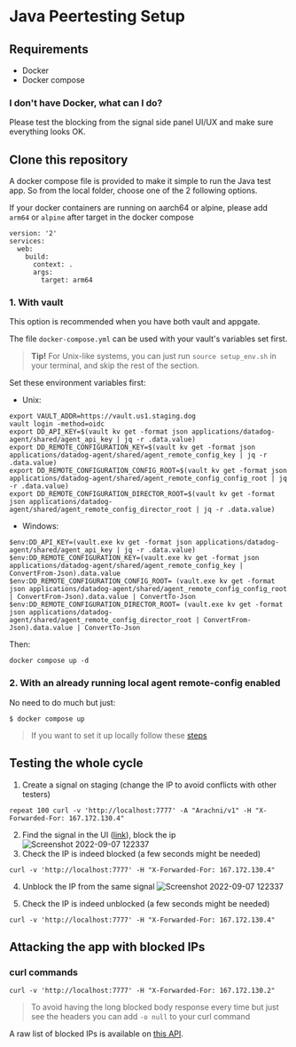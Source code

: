 # Java Peertesting Setup

## Requirements

- Docker
- Docker compose

### I don't have Docker, what can I do?

Please test the blocking from the signal side panel UI/UX and make sure everything looks OK.

## Clone this repository
A docker compose file is provided to make it simple to run the Java test app. So from the local folder, choose one of the 2 following options.

If your docker containers are running on aarch64 or alpine, please add `arm64` or `alpine` after target in the docker compose
```code
version: '2'
services:
  web:
    build:
      context: .
      args:
        target: arm64
```

### 1. With vault

This option is recommended when you have both vault and appgate.

The file `docker-compose.yml` can be used with your vault's variables set first.

> **Tip!** For Unix-like systems, you can just run `source setup_env.sh` in your terminal, and skip the rest of the section.

Set these environment variables first:
- Unix:
```console
export VAULT_ADDR=https://vault.us1.staging.dog
vault login -method=oidc
export DD_API_KEY=$(vault kv get -format json applications/datadog-agent/shared/agent_api_key | jq -r .data.value)
export DD_REMOTE_CONFIGURATION_KEY=$(vault kv get -format json applications/datadog-agent/shared/agent_remote_config_key | jq -r .data.value)
export DD_REMOTE_CONFIGURATION_CONFIG_ROOT=$(vault kv get -format json applications/datadog-agent/shared/agent_remote_config_config_root | jq -r .data.value)
export DD_REMOTE_CONFIGURATION_DIRECTOR_ROOT=$(vault kv get -format json applications/datadog-agent/shared/agent_remote_config_director_root | jq -r .data.value)
```
- Windows:
```console
$env:DD_API_KEY=(vault.exe kv get -format json applications/datadog-agent/shared/agent_api_key | jq -r .data.value)
$env:DD_REMOTE_CONFIGURATION_KEY=(vault.exe kv get -format json applications/datadog-agent/shared/agent_remote_config_key | ConvertFrom-Json).data.value
$env:DD_REMOTE_CONFIGURATION_CONFIG_ROOT= (vault.exe kv get -format json applications/datadog-agent/shared/agent_remote_config_config_root | ConvertFrom-Json).data.value | ConvertTo-Json
$env:DD_REMOTE_CONFIGURATION_DIRECTOR_ROOT= (vault.exe kv get -format json applications/datadog-agent/shared/agent_remote_config_director_root | ConvertFrom-Json).data.value | ConvertTo-Json
```

Then:

```console
docker compose up -d
```

### 2. With an already running local agent remote-config enabled

No need to do much but just:

```console
$ docker compose up
```

> If you want to set it up locally follow these [steps](https://datadoghq.atlassian.net/wiki/spaces/RC/pages/2507146289/Getting+Started#Prerequisite%3A-Local-agent-setup)


## Testing the whole cycle

1. Create a signal on staging (change the IP to avoid conflicts with other testers)
```console
repeat 100 curl -v 'http://localhost:7777' -A "Arachni/v1" -H "X-Forwarded-For: 167.172.130.4"
```
2. Find the signal in the UI ([link](https://dd.datad0g.com/security?query=%40workflow.rule.type%3A%22Application%20Security%22&column=time&order=desc&product=appsec&view=signal)), block the ip
![Screenshot 2022-09-07 122337](https://user-images.githubusercontent.com/8353486/188855593-852682dc-edf8-427b-8044-2192881c9708.png)
3. Check the IP is indeed blocked (a few seconds might be needed)
```console
curl -v 'http://localhost:7777' -H "X-Forwarded-For: 167.172.130.4"
```

4. Unblock the IP from the same signal
![Screenshot 2022-09-07 122337](https://user-images.githubusercontent.com/8353486/188855593-852682dc-edf8-427b-8044-2192881c9708.png)

5. Check the IP is indeed unblocked (a few seconds might be needed)
```console
curl -v 'http://localhost:7777' -H "X-Forwarded-For: 167.172.130.4"
```

## Attacking the app with blocked IPs

### curl commands
```console
curl -v 'http://localhost:7777' -H "X-Forwarded-For: 167.172.130.2"
```
> To avoid having the long blocked body response every time but just see the headers you can add ```-o null``` to your curl command

A raw list of blocked IPs is available on [this API](https://dd.datad0g.com/api/unstable/remote_config/products/asm/data).
